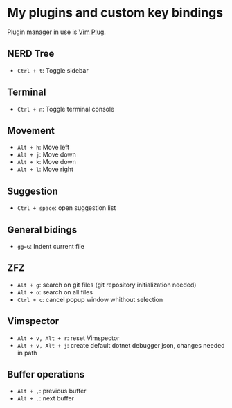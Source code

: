 # My plugins and custom key bindings

Plugin manager in use is [Vim Plug](https://github.com/junegunn/vim-plug).

## NERD Tree

- `Ctrl + t`: Toggle sidebar

## Terminal

- `Ctrl + n`: Toggle terminal console

## Movement

- `Alt + h`: Move left
- `Alt + j`: Move down
- `Alt + k`: Move down
- `Alt + l`: Move right

## Suggestion

- `Ctrl + space`: open suggestion list

## General bidings

- `gg=G`: Indent current file

## ZFZ

- `Alt + g`: search on git files (git repository initialization needed)
- `Alt + o`: search on all files
- `Ctrl + c`: cancel popup window whithout selection

## Vimspector

- `Alt + v, Alt + r`: reset Vimspector
- `Alt + v, Alt + j`: create default dotnet debugger json, changes needed in path

## Buffer operations

- `Alt + ,`: previous buffer
- `Alt + .`: next buffer

